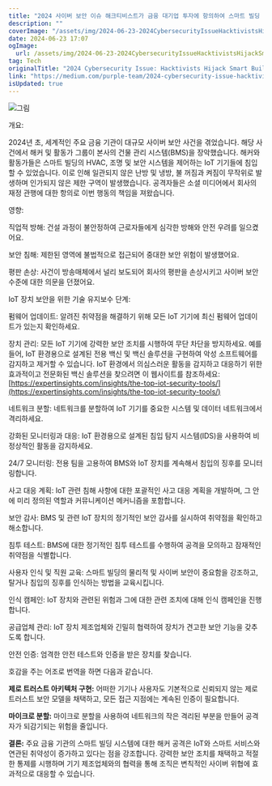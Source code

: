 ```yaml
---
title: "2024 사이버 보안 이슈 해크티비스트가 금융 대기업 투자에 항의하여 스마트 빌딩 시스템 장악"
description: ""
coverImage: "/assets/img/2024-06-23-2024CybersecurityIssueHacktivistsHijackSmartBuildingSystemsinProtestofFinancialGiantsInvestments_0.png"
date: 2024-06-23 17:07
ogImage:
  url: /assets/img/2024-06-23-2024CybersecurityIssueHacktivistsHijackSmartBuildingSystemsinProtestofFinancialGiantsInvestments_0.png
tag: Tech
originalTitle: "2024 Cybersecurity Issue: Hacktivists Hijack Smart Building Systems in Protest of Financial Giant’s Investments"
link: "https://medium.com/purple-team/2024-cybersecurity-issue-hacktivists-hijack-smart-building-systems-in-protest-of-financial-giants-55cbb2c48ca9"
isUpdated: true
---
```


![그림](/assets/img/2024-06-23-2024CybersecurityIssueHacktivistsHijackSmartBuildingSystemsinProtestofFinancialGiantsInvestments_0.png)

개요:

2024년 초, 세계적인 주요 금융 기관이 대규모 사이버 보안 사건을 겪었습니다. 해당 사건에서 해커 및 활동가 그룹이 본사의 건물 관리 시스템(BMS)을 장악했습니다. 해커와 활동가들은 스마트 빌딩의 HVAC, 조명 및 보안 시스템을 제어하는 IoT 기기들에 침입할 수 있었습니다. 이로 인해 일관되지 않은 난방 및 냉방, 불 꺼짐과 켜짐이 무작위로 발생하며 인가되지 않은 제한 구역이 발생했습니다. 공격자들은 소셜 미디어에서 회사의 재정 관행에 대한 항의로 이번 행동의 책임을 져왔습니다.

영향:

<!-- cozy-coder - 수평 -->

<ins class="adsbygoogle"
     style="display:block"
     data-ad-client="ca-pub-4877378276818686"
     data-ad-slot="1107185301"
     data-ad-format="auto"
     data-full-width-responsive="true"></ins>

<script>
     (adsbygoogle = window.adsbygoogle || []).push({});
</script>

직업적 방해: 건설 과정이 불안정하여 근로자들에게 심각한 방해와 안전 우려를 일으켰어요.

보안 침해: 제한된 영역에 불법적으로 접근되어 중대한 보안 위험이 발생했어요.

평판 손상: 사건이 방송매체에서 널리 보도되어 회사의 평판을 손상시키고 사이버 보안 수준에 대한 의문을 던졌어요.

IoT 장치 보안을 위한 기술 유지보수 단계:

<!-- cozy-coder - 수평 -->

<ins class="adsbygoogle"
     style="display:block"
     data-ad-client="ca-pub-4877378276818686"
     data-ad-slot="1107185301"
     data-ad-format="auto"
     data-full-width-responsive="true"></ins>

<script>
     (adsbygoogle = window.adsbygoogle || []).push({});
</script>

펌웨어 업데이트: 알려진 취약점을 해결하기 위해 모든 IoT 기기에 최신 펌웨어 업데이트가 있는지 확인하세요.

장치 관리: 모든 IoT 기기에 강력한 보안 조치를 시행하여 무단 차단을 방지하세요. 예를 들어, IoT 환경용으로 설계된 전용 백신 및 백신 솔루션을 구현하여 악성 소프트웨어를 감지하고 제거할 수 있습니다. IoT 환경에서 의심스러운 활동을 감지하고 대응하기 위한 효과적이고 전문화된 백신 솔루션을 찾으려면 이 웹사이트를 참조하세요: [https://expertinsights.com/insights/the-top-iot-security-tools/](https://expertinsights.com/insights/the-top-iot-security-tools/)

네트워크 분할: 네트워크를 분할하여 IoT 기기를 중요한 시스템 및 데이터 네트워크에서 격리하세요.

강화된 모니터링과 대응: IoT 환경용으로 설계된 침입 탐지 시스템(IDS)을 사용하여 비정상적인 활동을 감지하세요.

<!-- cozy-coder - 수평 -->

<ins class="adsbygoogle"
     style="display:block"
     data-ad-client="ca-pub-4877378276818686"
     data-ad-slot="1107185301"
     data-ad-format="auto"
     data-full-width-responsive="true"></ins>

<script>
     (adsbygoogle = window.adsbygoogle || []).push({});
</script>

24/7 모니터링: 전용 팀을 고용하여 BMS와 IoT 장치를 계속해서 침입의 징후를 모니터링합니다.

사고 대응 계획: IoT 관련 침해 사항에 대한 포괄적인 사고 대응 계획을 개발하며, 그 안에 미리 정의된 역할과 커뮤니케이션 메커니즘을 포함합니다.

보안 감사: BMS 및 관련 IoT 장치의 정기적인 보안 감사를 실시하여 취약점을 확인하고 해소합니다.

침투 테스트: BMS에 대한 정기적인 침투 테스트를 수행하여 공격을 모의하고 잠재적인 취약점을 식별합니다.

<!-- cozy-coder - 수평 -->

<ins class="adsbygoogle"
     style="display:block"
     data-ad-client="ca-pub-4877378276818686"
     data-ad-slot="1107185301"
     data-ad-format="auto"
     data-full-width-responsive="true"></ins>

<script>
     (adsbygoogle = window.adsbygoogle || []).push({});
</script>

사용자 인식 및 직원 교육: 스마트 빌딩의 물리적 및 사이버 보안이 중요함을 강조하고, 탈거나 침입의 징후를 인식하는 방법을 교육시킵니다.

인식 캠페인: IoT 장치와 관련된 위험과 그에 대한 관련 조치에 대해 인식 캠페인을 진행합니다.

공급업체 관리: IoT 장치 제조업체와 긴밀히 협력하여 장치가 견고한 보안 기능을 갖추도록 합니다.

안전 인증: 엄격한 안전 테스트와 인증을 받은 장치를 찾습니다.

<!-- cozy-coder - 수평 -->

<ins class="adsbygoogle"
     style="display:block"
     data-ad-client="ca-pub-4877378276818686"
     data-ad-slot="1107185301"
     data-ad-format="auto"
     data-full-width-responsive="true"></ins>

<script>
     (adsbygoogle = window.adsbygoogle || []).push({});
</script>

호감을 주는 어조로 번역을 하면 다음과 같습니다.

**제로 트러스트 아키텍처 구현:**
어떠한 기기나 사용자도 기본적으로 신뢰되지 않는 제로 트러스트 보안 모델을 채택하고, 모든 접근 지점에는 계속된 인증이 필요합니다.

**마이크로 분할:**
마이크로 분할을 사용하여 네트워크의 작은 격리된 부분을 만들어 공격자가 되감기되는 위험을 줄입니다.

**결론:**
주요 금융 기관의 스마트 빌딩 시스템에 대한 해커 공격은 IoT와 스마트 서비스와 연관된 취약성이 증가하고 있다는 점을 강조합니다. 강력한 보안 조치를 채택하고 적절한 통제를 시행하며 기기 제조업체와의 협력을 통해 조직은 변칙적인 사이버 위협에 효과적으로 대응할 수 있습니다.
